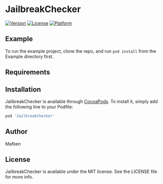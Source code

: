 # JailbreakChecker

[![Version](https://img.shields.io/cocoapods/v/JailbreakChecker.svg?style=flat)](http://cocoapods.org/pods/JailbreakChecker)
[![License](https://img.shields.io/cocoapods/l/JailbreakChecker.svg?style=flat)](http://cocoapods.org/pods/JailbreakChecker)
[![Platform](https://img.shields.io/cocoapods/p/JailbreakChecker.svg?style=flat)](http://cocoapods.org/pods/JailbreakChecker)

## Example

To run the example project, clone the repo, and run `pod install` from the Example directory first.

## Requirements

## Installation

JailbreakChecker is available through [CocoaPods](http://cocoapods.org). To install
it, simply add the following line to your Podfile:

```ruby
pod 'JailbreakChecker'
```

## Author

Mafken

## License

JailbreakChecker is available under the MIT license. See the LICENSE file for more info.
